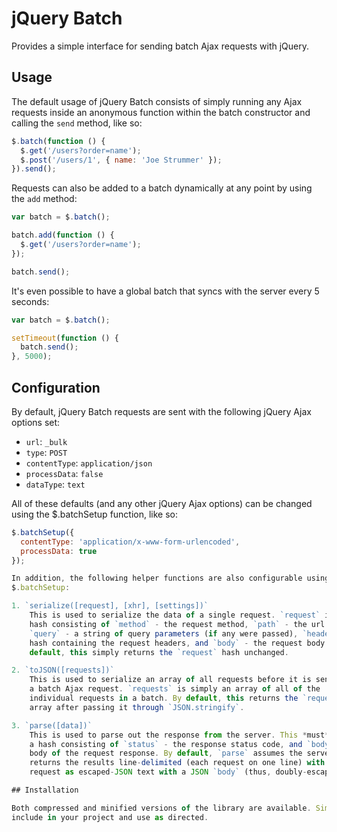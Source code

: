 # jQuery Batch

Provides a simple interface for sending batch Ajax requests with jQuery.

## Usage

The default usage of jQuery Batch consists of simply running any Ajax requests
inside an anonymous function within the batch constructor and calling the
`send` method, like so:

``` javascript
$.batch(function () {
  $.get('/users?order=name');
  $.post('/users/1', { name: 'Joe Strummer' });
}).send();
```

Requests can also be added to a batch dynamically at any point by using the
`add` method:

``` javascript
var batch = $.batch();

batch.add(function () {
  $.get('/users?order=name');
});

batch.send();
```

It's even possible to have a global batch that syncs with the server every 5
seconds:

``` javascript
var batch = $.batch();

setTimeout(function () {
  batch.send();
}, 5000);
```

## Configuration

By default, jQuery Batch requests are sent with the following jQuery Ajax
options set:

- `url`: `_bulk`
- `type`: `POST`
- `contentType`: `application/json`
- `processData`: `false`
- `dataType`: `text`

All of these defaults (and any other jQuery Ajax options) can be changed using
the $.batchSetup function, like so:

``` javascript
$.batchSetup({
  contentType: 'application/x-www-form-urlencoded',
  processData: true
});

In addition, the following helper functions are also configurable using
$.batchSetup:

1. `serialize([request], [xhr], [settings])`
    This is used to serialize the data of a single request. `request` is a
    hash consisting of `method` - the request method, `path` - the url path,
    `query` - a string of query parameters (if any were passed), `headers` - a
    hash containing the request headers, and `body` - the request body. By
    default, this simply returns the `request` hash unchanged.

2. `toJSON([requests])`
    This is used to serialize an array of all requests before it is sent as
    a batch Ajax request. `requests` is simply an array of all of the
    individual requests in a batch. By default, this returns the `requests`
    array after passing it through `JSON.stringify`.

3. `parse([data])`
    This is used to parse out the response from the server. This *must* return
    a hash consisting of `status` - the response status code, and `body` - the
    body of the request response. By default, `parse` assumes the server
    returns the results line-delimited (each request on one line) with each
    request as escaped-JSON text with a JSON `body` (thus, doubly-escaped JSON).

## Installation

Both compressed and minified versions of the library are available. Simply
include in your project and use as directed.
